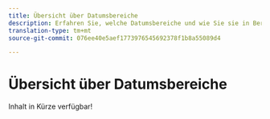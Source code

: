 ```yaml
---
title: Übersicht über Datumsbereiche
description: Erfahren Sie, welche Datumsbereiche und wie Sie sie in Berichten verwenden können.
translation-type: tm+mt
source-git-commit: 076ee40e5aef1773976545692378f1b8a55089d4

---
```



# Übersicht über Datumsbereiche

Inhalt in Kürze verfügbar!
